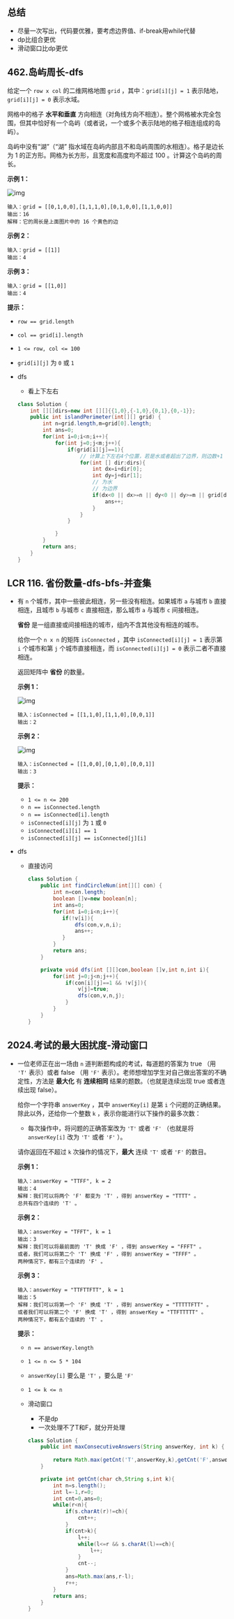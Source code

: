 ## 总结

- 尽量一次写出，代码要优雅，要考虑边界值、if-break用while代替
- dp比组合更优
- 滑动窗口比dp更优

## 462.岛屿周长-dfs

给定一个 `row x col` 的二维网格地图 `grid` ，其中：`grid[i][j] = 1` 表示陆地， `grid[i][j] = 0` 表示水域。

网格中的格子 **水平和垂直** 方向相连（对角线方向不相连）。整个网格被水完全包围，但其中恰好有一个岛屿（或者说，一个或多个表示陆地的格子相连组成的岛屿）。

岛屿中没有“湖”（“湖” 指水域在岛屿内部且不和岛屿周围的水相连）。格子是边长为 1 的正方形。网格为长方形，且宽度和高度均不超过 100 。计算这个岛屿的周长。

 

**示例 1：**

![img](https://assets.leetcode-cn.com/aliyun-lc-upload/uploads/2018/10/12/island.png)

```
输入：grid = [[0,1,0,0],[1,1,1,0],[0,1,0,0],[1,1,0,0]]
输出：16
解释：它的周长是上面图片中的 16 个黄色的边
```

**示例 2：**

```
输入：grid = [[1]]
输出：4
```

**示例 3：**

```
输入：grid = [[1,0]]
输出：4
```

 

**提示：**

- `row == grid.length`
- `col == grid[i].length`
- `1 <= row, col <= 100`
- `grid[i][j]` 为 `0` 或 `1`

- dfs

  - 看上下左右

  ```java
  class Solution {
      int [][]dirs=new int [][]{{1,0},{-1,0},{0,1},{0,-1}};
      public int islandPerimeter(int[][] grid) {
          int n=grid.length,m=grid[0].length;
          int ans=0;
          for(int i=0;i<n;i++){
              for(int j=0;j<m;j++){
                  if(grid[i][j]==1){
                      // 计算上下左右4个位置，若是水或者超出了边界，则边数+1
                      for(int [] dir:dirs){
                          int dx=i+dir[0];
                          int dy=j+dir[1];
                          // 为水
                          // 为边界
                          if(dx<0 || dx>=n || dy<0 || dy>=m || grid[dx][dy]==0){
                              ans++;
                          }
                      }
                  }
  
              }
          }
          return ans;
      }
  }
  ```

  



## LCR 116. 省份数量-dfs-bfs-并查集

- 有 `n` 个城市，其中一些彼此相连，另一些没有相连。如果城市 `a` 与城市 `b` 直接相连，且城市 `b` 与城市 `c` 直接相连，那么城市 `a` 与城市 `c` 间接相连。

  **省份** 是一组直接或间接相连的城市，组内不含其他没有相连的城市。

  给你一个 `n x n` 的矩阵 `isConnected` ，其中 `isConnected[i][j] = 1` 表示第 `i` 个城市和第 `j` 个城市直接相连，而 `isConnected[i][j] = 0` 表示二者不直接相连。

  返回矩阵中 **省份** 的数量。

   

  **示例 1：**

  ![img](https://assets.leetcode.com/uploads/2020/12/24/graph1.jpg)

  ```
  输入：isConnected = [[1,1,0],[1,1,0],[0,0,1]]
  输出：2
  ```

  **示例 2：**

  ![img](https://assets.leetcode.com/uploads/2020/12/24/graph2.jpg)

  ```
  输入：isConnected = [[1,0,0],[0,1,0],[0,0,1]]
  输出：3
  ```

   

  **提示：**

  - `1 <= n <= 200`
  - `n == isConnected.length`
  - `n == isConnected[i].length`
  - `isConnected[i][j]` 为 `1` 或 `0`
  - `isConnected[i][i] == 1`
  - `isConnected[i][j] == isConnected[j][i]`

- dfs

  - 直接访问

    ```java
    class Solution {
        public int findCircleNum(int[][] con) {
            int n=con.length;
            boolean []v=new boolean[n];
            int ans=0;
            for(int i=0;i<n;i++){
               if(!v[i]){
                   dfs(con,v,n,i);
                   ans++;
               }
            }
            return ans;
        }
    
        private void dfs(int [][]con,boolean []v,int n,int i){
            for(int j=0;j<n;j++){
                if(con[i][j]==1 && !v[j]){
                    v[j]=true;
                    dfs(con,v,n,j);
                }
            }
        }
    }
    ```

    

## 2024.考试的最大困扰度-滑动窗口

- 一位老师正在出一场由 `n` 道判断题构成的考试，每道题的答案为 true （用 `'T'` 表示）或者 false （用 `'F'` 表示）。老师想增加学生对自己做出答案的不确定性，方法是 **最大化** 有 **连续相同** 结果的题数。（也就是连续出现 true 或者连续出现 false）。

  给你一个字符串 `answerKey` ，其中 `answerKey[i]` 是第 `i` 个问题的正确结果。除此以外，还给你一个整数 `k` ，表示你能进行以下操作的最多次数：

  - 每次操作中，将问题的正确答案改为 `'T'` 或者 `'F'` （也就是将 `answerKey[i]` 改为 `'T'` 或者 `'F'` ）。

  请你返回在不超过 `k` 次操作的情况下，**最大** 连续 `'T'` 或者 `'F'` 的数目。

   

  **示例 1：**

  ```
  输入：answerKey = "TTFF", k = 2
  输出：4
  解释：我们可以将两个 'F' 都变为 'T' ，得到 answerKey = "TTTT" 。
  总共有四个连续的 'T' 。
  ```

  **示例 2：**

  ```
  输入：answerKey = "TFFT", k = 1
  输出：3
  解释：我们可以将最前面的 'T' 换成 'F' ，得到 answerKey = "FFFT" 。
  或者，我们可以将第二个 'T' 换成 'F' ，得到 answerKey = "TFFF" 。
  两种情况下，都有三个连续的 'F' 。
  ```

  **示例 3：**

  ```
  输入：answerKey = "TTFTTFTT", k = 1
  输出：5
  解释：我们可以将第一个 'F' 换成 'T' ，得到 answerKey = "TTTTTFTT" 。
  或者我们可以将第二个 'F' 换成 'T' ，得到 answerKey = "TTFTTTTT" 。
  两种情况下，都有五个连续的 'T' 。
  ```

   

  **提示：**

  - `n == answerKey.length`
  - `1 <= n <= 5 * 104`
  - `answerKey[i]` 要么是 `'T'` ，要么是 `'F'`
  - `1 <= k <= n`

  - 滑动窗口

    - 不是dp
    - 一次处理不了T和F，就分开处理

    ```java
    class Solution {
        public int maxConsecutiveAnswers(String answerKey, int k) {
            
            return Math.max(getCnt('T',answerKey,k),getCnt('F',answerKey,k));
        }
    
        private int getCnt(char ch,String s,int k){
            int n=s.length();
            int l=-1,r=0;
            int cnt=0,ans=0;
            while(r<n){
                if(s.charAt(r)!=ch){
                    cnt++;
                }
                if(cnt>k){
                    l++;
                    while(l<=r && s.charAt(l)==ch){
                        l++;
                    }
                    cnt--;
                }
                ans=Math.max(ans,r-l);
                r++;
            }
            return ans;
        }
    }
    ```

    